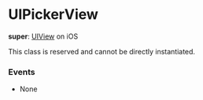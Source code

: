 # UIPickerView

**super**: [UIView](UIView.md) on iOS

This class is reserved and cannot be directly instantiated.

### Events

* None</ul>

</ul>

